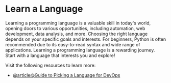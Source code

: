 # Learn a Language

Learning a programming language is a valuable skill in today's world, opening doors to various opportunities, including automation, web development, data analysis, and more. Choosing the right language depends on your specific goals and interests. 
For beginners, Python is often recommended due to its easy-to-read syntax and wide range of applications. Learning a programming language is a rewarding journey. Start with a language that interests you and explore!

Visit the following resources to learn more:

- [@article@Guide to Picking a Language for DevOps](https://cs.fyi/guide/programming-language-for-devops)
